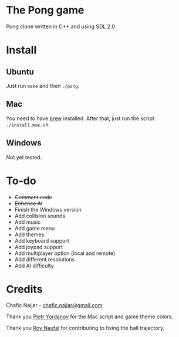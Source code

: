The Pong game
=============

Pong clone written in C++ and using SDL 2.0

Install
=======

## Ubuntu

Just run ``make`` and then ``./pong``.

## Mac

You need to have [brew](http://brew.sh/) installed.
After that, just run the script ``./install.mac.sh``.

## Windows

Not yet tested.

To-do
=====

+ ~~Comment code~~
+ ~~Enhence AI~~
+ Finish the Windows version
+ Add collision sounds
+ Add music
+ Add game menu
+ Add themes
+ Add keyboard support
+ Add joypad support
+ Add multiplayer option (local and remote)
+ Add different resolutions
+ Add AI difficulty

Credits
=======

Chafic Najjar - <chafic.najjar@gmail.com>

Thank you [Piotr Yordanov](https://github.com/tUrG0n) for the Mac script and game theme colors.

Thank you [Roy Naufal](https://github.com/roynaufal) for contributing to fixing the ball trajectory.
